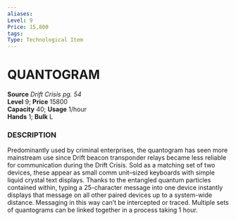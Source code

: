 ```yaml
---
aliases: 
Level: 9
Price: 15,800
tags: 
Type: Technological Item
---
```


# QUANTOGRAM

**Source** _Drift Crisis pg. 54_  
**Level** 9; **Price** 15800  
**Capacity** 40; **Usage** 1/hour  
**Hands** 1; **Bulk** L

### DESCRIPTION

Predominantly used by criminal enterprises, the quantogram has seen more mainstream use since Drift beacon transponder relays became less reliable for communication during the Drift Crisis. Sold as a matching set of two devices, these appear as small comm unit–sized keyboards with simple liquid crystal text displays. Thanks to the entangled quantum particles contained within, typing a 25-character message into one device instantly displays that message on all other paired devices up to a system-wide distance. Messaging in this way can’t be intercepted or traced. Multiple sets of quantograms can be linked together in a process taking 1 hour.